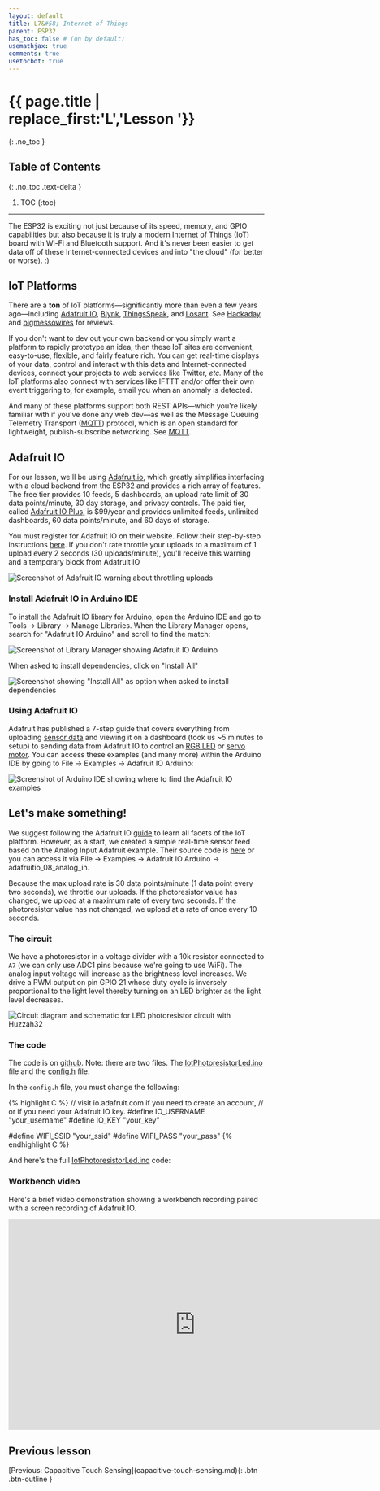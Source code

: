 ```yaml
---
layout: default
title: L7&#58; Internet of Things
parent: ESP32
has_toc: false # (on by default)
usemathjax: true
comments: true
usetocbot: true
---
```

# {{ page.title | replace_first:'L','Lesson '}}
{: .no_toc }

## Table of Contents
{: .no_toc .text-delta }

1. TOC
{:toc}
---

The ESP32 is exciting not just because of its speed, memory, and GPIO capabilities but also because it is truly a modern Internet of Things (IoT) board with Wi-Fi and Bluetooth support. And it's never been easier to get data off of these Internet-connected devices and into "the cloud" (for better or worse). :)

## IoT Platforms

There are a **ton** of IoT platforms—significantly more than even a few years ago—including [Adafruit IO](https://learn.adafruit.com/welcome-to-adafruit-io), [Blynk](https://blynk.io/), [ThingsSpeak](https://thingspeak.com/), and [Losant](https://www.losant.com/). See [Hackaday](https://hackaday.com/2017/10/31/review-iot-data-logging-services-with-mqtt/) and [bigmessowires](https://www.bigmessowires.com/2017/06/29/esp8266-freeboard-io-blynk-and-iot/) for reviews.

If you don't want to dev out your own backend or you simply want a platform to rapidly prototype an idea, then these IoT sites are convenient, easy-to-use, flexible, and fairly feature rich. You can get real-time displays of your data, control and interact with this data and Internet-connected devices, connect your projects to web services like Twitter, *etc.* Many of the IoT platforms also connect with services like IFTTT and/or offer their own event triggering to, for example, email you when an anomaly is detected.

And many of these platforms support both REST APIs—which you're likely familiar with if you've done any web dev—as well as the Message Queuing Telemetry Transport ([MQTT](https://en.wikipedia.org/wiki/MQTT)) protocol, which is an open standard for lightweight, publish-subscribe networking. See [MQTT](http://mqtt.org/).

## Adafruit IO

For our lesson, we'll be using [Adafruit.io](https://learn.adafruit.com/welcome-to-adafruit-io), which greatly simplifies interfacing with a cloud backend from the ESP32 and provides a rich array of features. The free tier provides 10 feeds, 5 dashboards, an upload rate limit of 30 data points/minute, 30 day storage, and privacy controls. The paid tier, called [Adafruit IO Plus,](https://io.adafruit.com/plus) is $99/year and provides unlimited feeds, unlimited dashboards, 60 data points/minute, and 60 days of storage.

You must register for Adafruit IO on their website. Follow their step-by-step instructions [here](https://learn.adafruit.com/welcome-to-adafruit-io/overview). If you don't rate throttle your uploads to a maximum of 1 upload every 2 seconds (30 uploads/minute), you'll receive this warning and a temporary block from Adafruit IO

![Screenshot of Adafruit IO warning about throttling uploads](assets/images/AdafruitIO_TemporaryBlockWarning.png)

### Install Adafruit IO in Arduino IDE

To install the Adafruit IO library for Arduino, open the Arduino IDE and go to Tools -> Library -> Manage Libraries. When the Library Manager opens, search for "Adafruit IO Arduino" and scroll to find the match:

![Screenshot of Library Manager showing Adafruit IO Arduino](assets/images/ArduinoIDE_InstallAdafruitIOLibrary.png)

When asked to install dependencies, click on "Install All"

![Screenshot showing "Install All" as option when asked to install dependencies](assets/images/ArduinoIDE_InstallAllAdafruitIODependencies.png)

### Using Adafruit IO

Adafruit has published a 7-step guide that covers everything from uploading [sensor data](https://learn.adafruit.com/adafruit-io-basics-analog-input) and viewing it on a dashboard (took us ~5 minutes to setup) to sending data from Adafruit IO to control an [RGB LED](https://learn.adafruit.com/adafruit-io-basics-color) or [servo motor](https://learn.adafruit.com/adafruit-io-basics-servo). You can access these examples (and many more) within the Arduino IDE by going to File -> Examples -> Adafruit IO Arduino:

![Screenshot of Arduino IDE showing where to find the Adafruit IO examples](assets/images/ArduinoIDE_ScreenshotOfAdafruitIOExamples.png)

## Let's make something!

We suggest following the Adafruit IO [guide](https://learn.adafruit.com/adafruit-io-basics-analog-input) to learn all facets of the IoT platform. However, as a start, we created a simple real-time sensor feed based on the Analog Input Adafruit example. Their source code is [here](https://github.com/adafruit/Adafruit_IO_Arduino/tree/master/examples/adafruitio_08_analog_in) or you can access it via File -> Examples -> Adafruit IO Arduino -> adafruitio_08_analog_in.

Because the max upload rate is 30 data points/minute (1 data point every two seconds), we throttle our uploads. If the photoresistor value has changed, we upload at a maximum rate of every two seconds. If the photoresistor value has not changed, we upload at a rate of once every 10 seconds.

### The circuit

We have a photoresistor in a voltage divider with a 10k resistor connected to `A7` (we can only use ADC1 pins because we're going to use WiFi). The analog input voltage will increase as the brightness level increases. We drive a PWM output on pin GPIO 21 whose duty cycle is inversely proportional to the light level thereby turning on an LED brighter as the light level decreases.

![Circuit diagram and schematic for LED photoresistor circuit with Huzzah32](assets/images/Huzzah32_Photoresistor_CircuitDiagramAndSchematic_Fritzing.png)

### The code

<!-- https://github.com/makeabilitylab/arduino/blob/master/ESP32/WiFi/IoTPhotoresistorLed/IoTPhotoresistorLed.ino -->

The code is on [github](https://github.com/makeabilitylab/arduino/tree/master/ESP32/WiFi/IoTPhotoresistorLed). Note: there are two files. The [IotPhotoresistorLed.ino](https://github.com/makeabilitylab/arduino/blob/master/ESP32/WiFi/IoTPhotoresistorLed/IoTPhotoresistorLed.ino) file and the [config.h](https://github.com/makeabilitylab/arduino/blob/master/ESP32/WiFi/IoTPhotoresistorLed/config.h) file. 

In the `config.h` file, you must change the following:

{% highlight C %}
// visit io.adafruit.com if you need to create an account,
// or if you need your Adafruit IO key.
#define IO_USERNAME "your_username"
#define IO_KEY "your_key"

#define WIFI_SSID "your_ssid"
#define WIFI_PASS "your_pass"
{% endhighlight C %}

And here's the full [IotPhotoresistorLed.ino](https://github.com/makeabilitylab/arduino/blob/master/ESP32/WiFi/IoTPhotoresistorLed/IoTPhotoresistorLed.ino) code:

<script src="https://gist-it.appspot.com/https://github.com/makeabilitylab/arduino/blob/master/ESP32/WiFi/IoTPhotoresistorLed/IoTPhotoresistorLed.ino ?footer=minimal"></script>

### Workbench video

Here's a brief video demonstration showing a workbench recording paired with a screen recording of Adafruit IO.

<iframe width="736" height="414" src="https://www.youtube.com/embed/DgCFUHGSKSM" frameborder="0" allow="accelerometer; autoplay; encrypted-media; gyroscope; picture-in-picture" allowfullscreen></iframe>

## Previous lesson

<span class="fs-6">
[Previous: Capacitive Touch Sensing](capacitive-touch-sensing.md){: .btn .btn-outline }
</span>